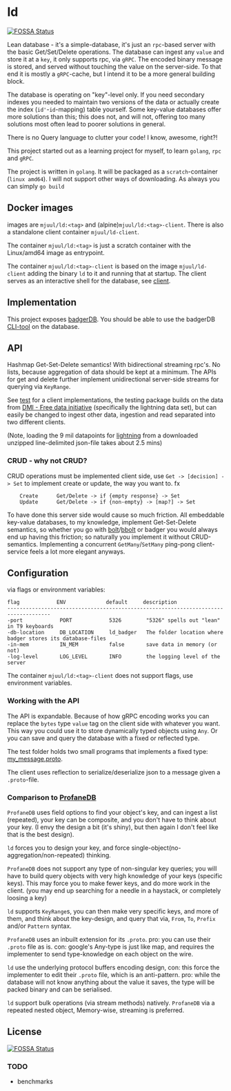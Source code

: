 # ld
[![FOSSA Status](https://app.fossa.com/api/projects/git%2Bgithub.com%2FMikkelHJuul%2Fld.svg?type=shield)](https://app.fossa.com/projects/git%2Bgithub.com%2FMikkelHJuul%2Fld?ref=badge_shield)

Lean database - it's a simple-database, it's just an `rpc`-based server with the basic Get/Set/Delete operations.
The database can ingest any `value` and store it at a `key`, it only supports rpc, via `gRPC`. The encoded binary message 
is stored, and served without touching the value on the server-side. To that end it is mostly a `gRPC`-cache, 
but I intend it to be a more general building block.

The database is operating on "key"-level only. If you need secondary indexes you needed to maintain two versions of the data or actually create the index (`id'`-`id`-mapping) table yourself.
Some key-value databases offer more solutions than this; this does not, and will not, offering too many solutions most often lead to poorer solutions in general.

There is no Query language to clutter your code! I know, awesome, right?!

This project started out as a learning project for myself, to learn `golang`, `rpc` and `gRPC`.

The project is written in `golang`. It will be packaged as a `scratch`-container (`linux amd64`).
I will not support other ways of downloading. 
As always you can simply `go build`

## Docker images
images are `mjuul/ld:<tag>` and (alpine)`mjuul/ld:<tag>-client`. There is also a standalone client container `mjuul/ld-client`.

The container `mjuul/ld:<tag>` is just a scratch container with the Linux/amd64 image as entrypoint.

The container `mjuul/ld:<tag>-client` is based on the image `mjuul/ld-client` adding the binary `ld` to it and running that at startup. The client serves as an interactive shell for the database, see [client](client/README.md).

## Implementation
This project exposes [badgerDB](https://github.com/dgraph-io/badger). You should be able to use the badgerDB [CLI-tool](https://github.com/dgraph-io/badger#installing-badger-command-line-tool) on the database. 

## API
Hashmap Get-Set-Delete semantics! With bidirectional streaming rpc's. No lists, because aggregation of data should be kept at a minimum. 
The APIs for get and delete further implement unidirectional server-side streams for querying via `KeyRange`.

See [test](test) for a client implementations, the testing package builds on the data from [DMI - Free data initiative](https://confluence.govcloud.dk/display/FDAPI) (specifically the lightning data set), 
but can easily be changed to ingest other data, ingestion and read separated into two different clients. 

(Note, loading the 9 mil datapoints for [lightning](https://confluence.govcloud.dk/pages/viewpage.action?pageId=37355752) from a downloaded unzipped line-delimited json-file takes about 2.5 mins)

### CRUD - why not CRUD?
CRUD operations must be implemented client side, use `Get -> [decision] -> Set` to implement create or update, the way you want to. fx 
```text
    Create      Get/Delete -> if {empty response} -> Set
    Update      Get/Delete -> if {non-empty} -> [map?] -> Set
```
To have done this server side would cause so much friction. All embeddable key-value databases, to my knowledge, implement Get-Set-Delete semantics, so whether you go with [bolt](https://github.com/boltdb/bolt)/[bbolt](https://github.com/etcd-io/bbolt) or badger you would always end up having this friction; so naturally you implement it without CRUD-semantics. Implementing a concurrent `GetMany`/`SetMany` ping-pong client-service feels a lot more elegant anyways.

## Configuration
via flags or environment variables:
```text
flag            ENV             default     description
------------------------------------------------------------------------------------
-port            PORT            5326        "5326" spells out "lean" in T9 keyboards
-db-location     DB_LOCATION     ld_badger   The folder location where badger stores its database-files
-in-mem          IN_MEM          false       save data in memory (or not)
-log-level       LOG_LEVEL       INFO        the logging level of the server
```
The container `mjuul/ld:<tag>-client` does not support flags, use environment variables.

### Working with the API
The API is expandable. Because of how gRPC encoding works you can replace the `bytes` type `value` tag on the client side with whatever you want.
This way you could use it to store dynamically typed objects using `Any`. Or you can save and query the database with a fixed or reflected type.

The test folder holds two small programs that implements a fixed type: [my_message.proto](test/client-proto/my_message.proto).

The client uses reflection to serialize/deserialize json to a message given a `.proto`-file.


### Comparison to [ProfaneDB](https://gitlab.com/ProfaneDB/ProfaneDB)
`ProfaneDB` uses field options to find your object's key, and can ingest a list (repeated), your key can be composite, and you don't have to think about your key. (I envy the design a bit (it's shiny), but then again I don't feel like that is the best design).

`ld` forces you to design your key, and force single-object(no-aggregation/non-repeated) thinking.

`ProfaneDB` does not support any type of non-singular key queries; you will have to build query objects with very high knowledge of your keys (specific keys). This may force you to make fewer keys, and do more work in the client. (you may end up searching for a needle in a haystack, or completely loosing a key)

`ld` supports `KeyRange`s, you can then make very specific keys, and more of them, and think about the key-design, and query that via, `From`, `To`, `Prefix` and/or `Pattern` syntax.

`ProfaneDB` uses an inbuilt extension for its `.proto`. pro: you can use their `.proto` file as is. con: google's Any-type is just like map, and requires the implementer to send type-knowledge on each object on the wire.

`ld` use the underlying protocol buffers encoding design, con: this force the implementer to edit their `.proto` file, which is an anti-pattern. pro: while the database will not know anything about the value it saves, the type will be packed binary and can be serialised.

`ld` support bulk operations (via stream methods) natively. `ProfaneDB` via a repeated nested object, Memory-wise, streaming is preferred.


## License
[![FOSSA Status](https://app.fossa.com/api/projects/git%2Bgithub.com%2FMikkelHJuul%2Fld.svg?type=large)](https://app.fossa.com/projects/git%2Bgithub.com%2FMikkelHJuul%2Fld?ref=badge_large)

### TODO
- benchmarks
